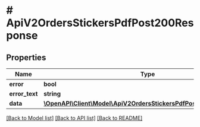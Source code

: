 # # ApiV2OrdersStickersPdfPost200Response

## Properties

Name | Type | Description | Notes
------------ | ------------- | ------------- | -------------
**error** | **bool** |  | [optional]
**error_text** | **string** |  | [optional]
**data** | [**\OpenAPI\Client\Model\ApiV2OrdersStickersPdfPost200ResponseData**](ApiV2OrdersStickersPdfPost200ResponseData.md) |  | [optional]

[[Back to Model list]](../../README.md#models) [[Back to API list]](../../README.md#endpoints) [[Back to README]](../../README.md)
